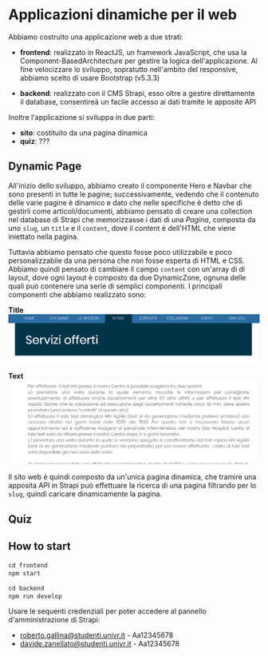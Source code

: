 # Applicazioni dinamiche per il web

Abbiamo costruito una applicazione web a due strati:
- **frontend**: realizzato in ReactJS, un framework JavaScript, che usa la Component-BasedArchitecture per gestire la logica dell'applicazione.
Al fine velocizzare lo sviluppo, sopratutto nell'ambito del responsive, abbiamo scelto di usare Bootstrap (v5.3.3) 

- **backend**: realizzato con il CMS Strapi, esso oltre a gestire direttamente il database, consentireà un facile accesso ai dati tramite le apposite API

Inoltre l'applicazione si sviluppa in due parti:
- **sito**: costituito da una pagina dinamica
- **quiz**: ???

## Dynamic Page

All'inizio dello sviluppo, abbiamo creato il componente Hero e Navbar che sono presenti in tutte le pagine; successivamente, vedendo che il contenuto delle varie pagine è dinamico e dato che nelle specifiche è detto che di gestirli come articoli/documenti, abbiamo pensato di creare una collection nel database di Strapi che memorizzasse i dati di una _Pagina_, composta da uno `slug`, un `title` e il `content`, dove il content è dell'HTML che viene iniettato nella pagina.

Tuttavia abbiamo pensato che questo fosse poco utilizzabile e poco personalizzabile da una persona che non fosse esperta di HTML e CSS. Abbiamo quindi pensato di cambiare il campo `content` con un'array di di layout, dove ogni layout è composto da due DynamicZone, ognuna delle quali può contenere una serie di semplici componenti.
I principali componenti che abbiamo realizzato sono:

**Title**
![alt text](./frontend/src/components/title/Title.png)

**Text**
![alt text](./frontend/src/components/text/Text.png)

Il sito web è quindi composto da un'unica pagina dinamica, che tramire una apposita API in Strapi può effettuare la ricerca di una pagina filtrando per lo `slug`, quindi caricare dinamicamente la pagina.


## Quiz





## How to start

```
cd frontend
npm start
```

```
cd backend
npm run develop
```

Usare le sequenti credenziali per poter accedere al pannello d'amministrazione di Strapi:
- roberto.gallina@studenti.univr.it - Aa12345678
- davide.zanellato@studenti.univr.it - Aa12345678
